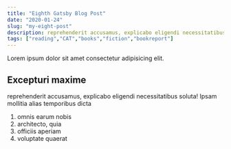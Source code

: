 ```yaml
---
title: "Eighth Gatsby Blog Post"
date: "2020-01-24"
slug: "my-eight-post"
description: reprehenderit accusamus, explicabo eligendi necessitatibus soluta! Ipsam mollitia alias temporibus dicta
tags: ["reading","CAT","books","fiction","bookreport"]
---
```


Lorem ipsum dolor sit amet consectetur adipisicing elit.

## Excepturi maxime

reprehenderit accusamus, explicabo eligendi necessitatibus soluta! Ipsam mollitia alias temporibus dicta

1. omnis earum nobis
2. architecto, quia
3. officiis aperiam
4. voluptate quaerat